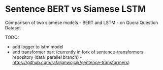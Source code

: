 # Sentence BERT vs Siamese LSTM
Comparison of two siamese models - BERT and LSTM - on Quora Question Dataset

TODO:
- add logger to lstm model
- add transformer part (currently in fork of sentence-transformers repository (data_parallel branch) - https://github.com/rafaljanwojcik/sentence-transformers)
